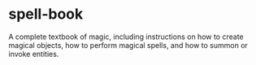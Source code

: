 # spell-book

A complete textbook of magic, including instructions on how to create magical objects, how to perform magical spells, and how to summon or invoke entities.
